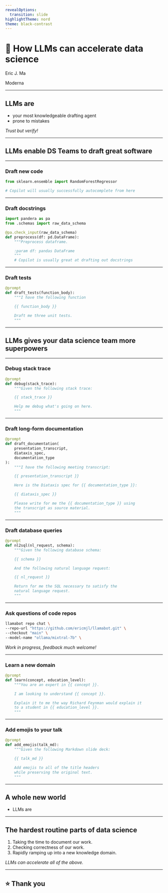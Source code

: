 ```yaml
---
revealOptions:
  transition: slide
highlightTheme: nord
theme: black-contrast
---
```


# 🌟 How LLMs can accelerate data science

Eric J. Ma

Moderna

---

## LLMs are

- your most knowledgeable drafting agent
- prone to mistakes

*Trust but verify!*

---

## LLMs enable DS Teams to draft great software

----

### Draft new code

```python
from sklearn.ensemble import RandomForestRegressor

# Copilot will usually successfully autocomplete from here
```

----

### Draft docstrings

```python
import pandera as pa
from .schemas import raw_data_schema

@pa.check_input(raw_data_schema)
def preprocess(df: pd.DataFrame):
    """Preprocess dataframe.

    :param df: pandas DataFrame
    """
    # Copilot is usually great at drafting out docstrings
```

----

### Draft tests

```python
@prompt
def draft_tests(function_body):
    """I have the following function

    {{ function_body }}

    Draft me three unit tests.
    """
```

---

## LLMs gives your data science team more superpowers

----

### Debug stack trace

```python
@prompt
def debug(stack_trace):
    """Given the following stack trace:

    {{ stack_trace }}

    Help me debug what's going on here.
    """
```

----

### Draft long-form documentation

```python
@prompt
def draft_documentation(
    presentation_transcript,
    diataxis_spec,
    documentation_type
):
    """I have the following meeting transcript:

    {{ presentation_transcript }}

    Here is the Diataxis spec for {{ documentation_type }}:

    {{ diataxis_spec }}

    Please write for me the {{ documentation_type }} using
    the transcript as source material.
    """
```

----

### Draft database queries

```python
@prompt
def nl2sql(nl_request, schema):
    """Given the following database schema:

    {{ schema }}

    And the following natural language request:

    {{ nl_request }}

    Return for me the SQL necessary to satisfy the
    natural language request.
    """
```

----

### Ask questions of code repos

```bash
llamabot repo chat \
--repo-url "https://github.com/ericmjl/llamabot.git" \
--checkout "main" \
--model-name "ollama/mixtral-7b" \
```

*Work in progress, feedback much welcome!*

----

### Learn a new domain

```python
@prompt
def learn(concept, education_level):
    """You are an expert in {{ concept }}.

    I am looking to understand {{ concept }}.

    Explain it to me the way Richard Feynman would explain it
    to a student in {{ education_level }}.
    """
```

----

### Add emojis to your talk

```python
@prompt
def add_emojis(talk_md):
    """Given the following Markdown slide deck:

    {{ talk_md }}

    Add emojis to all of the title headers
    while preserving the original text.
    """
```

---

## A whole new world

- LLMs are

---

## The hardest routine parts of data science

1. Taking the time to document our work.
2. Checking correctness of our work.
3. Rapidly ramping up into a new knowledge domain.

*LLMs can accelerate all of the above.*

---

## ⭐️ Thank you
